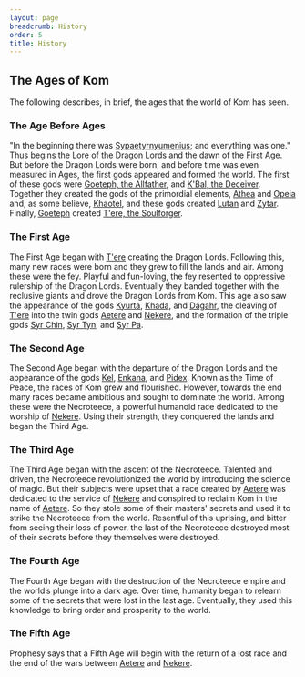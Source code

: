 ```yaml
---
layout: page
breadcrumb: History
order: 5
title: History
---
```


## The Ages of Kom

The following describes, in brief, the ages that the world of Kom has seen.

### The Age Before Ages

"In the beginning there was [Sypaetyrnyumenius](../deities/sypaetyrnyumenius); and everything was one."  Thus begins the Lore of the Dragon Lords and the dawn of the First Age.  But before the Dragon Lords were born, and before time was even measured in Ages, the first gods appeared and formed the world.  The first of these gods were [Goeteph, the Allfather](../deities/goeteph), and [K'Bal, the Deceiver](../deities/kbal).  Together they created the gods of the primordial elements, [Athea](../deities/athea) and [Opeia](../deities/opeia) and, as some believe, [Khaotel](../deities/khaotel), and these gods created [Lutan](../deities/lutan) and [Zytar](../deities/zytar).  Finally, [Goeteph](../deities/goeteph) created [T'ere, the Soulforger](../deities/tere).

### The First Age

The First Age began with [T'ere](../deities/tere) creating the Dragon Lords.  Following this, many new races were born and they grew to fill the lands and air.  Among these were the fey.  Playful and fun-loving, the fey resented to oppressive rulership of the Dragon Lords.  Eventually they banded together with the reclusive giants and drove the Dragon Lords from Kom.  This age also saw the appearance of the gods [Kyurta](../deities/kyurta), [Khada](../deities/khada), and [Dagahr](../deities/dagahr), the cleaving of [T'ere](../deities/tere) into the twin gods [Aetere](../deities/aetere) and [Nekere](../deities/nekere), and the formation of the triple gods [Syr Chin](../deities/syrchin), [Syr Tyn](../deities/syrtyn), and [Syr Pa](../deities/syrpa).

### The Second Age

The Second Age began with the departure of the Dragon Lords and the appearance of the gods [Kel](../deities/kel), [Enkana](../deities/enkana), and [Pidex](../deities/pidex).  Known as the Time of Peace, the races of Kom grew and flourished.  However, towards the end many races became ambitious and sought to dominate the world.  Among these were the Necroteece, a powerful humanoid race dedicated to the worship of [Nekere](../deities/nekere).  Using their strength, they conquered the lands and began the Third Age.

### The Third Age

The Third Age began with the ascent of the Necroteece.  Talented and driven, the Necroteece revolutionized the world by introducing the science of magic.  But their subjects were upset that a race created by [Aetere](../deities/aetere) was dedicated to the service of [Nekere](../deities/nekere) and conspired to reclaim Kom in the name of [Aetere](../deities/aetere).  So they stole some of their masters' secrets and used it to strike the Necroteece from the world.  Resentful of this uprising, and bitter from seeing their loss of power, the last of the Necroteece destroyed most of their secrets before they themselves were destroyed.

### The Fourth Age

The Fourth Age began with the destruction of the Necroteece empire and the world’s plunge into a dark age.  Over time, humanity began to relearn some of the secrets that were lost in the last age.  Eventually, they used this knowledge to bring order and prosperity to the world.

### The Fifth Age

Prophesy says that a Fifth Age will begin with the return of a lost race and the end of the wars between [Aetere](../deities/aetere) and [Nekere](../deities/nekere).
